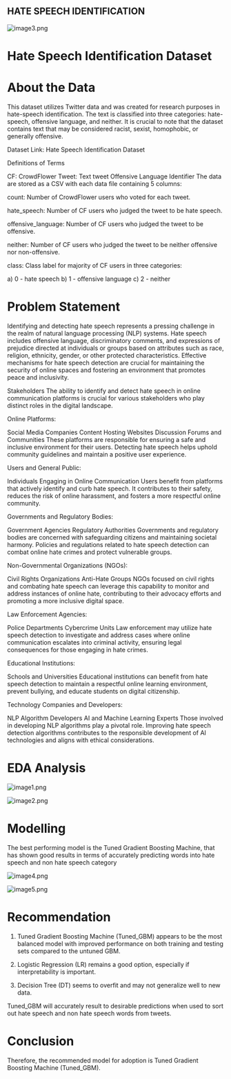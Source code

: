 ## HATE SPEECH IDENTIFICATION

![image3.png](https://github.com/ezraflavine/Phase3_project/blob/main/image3.png)




# Hate Speech Identification Dataset

# About the Data
This dataset utilizes Twitter data and was created for research purposes in hate-speech identification. The text is classified into three categories: hate-speech, offensive language, and neither. It is crucial to note that the dataset contains text that may be considered racist, sexist, homophobic, or generally offensive.

Dataset Link: Hate Speech Identification Dataset

Definitions of Terms

CF: CrowdFlower
Tweet: Text tweet
Offensive Language Identifier
The data are stored as a CSV with each data file containing 5 columns:

count: Number of CrowdFlower users who voted for each tweet.

hate_speech: Number of CF users who judged the tweet to be hate speech.

offensive_language: Number of CF users who judged the tweet to be offensive.

neither: Number of CF users who judged the tweet to be neither offensive nor non-offensive.

class: Class label for majority of CF users in three categories:

a) 0 - hate speech
b) 1 - offensive language
c) 2 - neither

# Problem Statement
Identifying and detecting hate speech represents a pressing challenge in the realm of natural language processing (NLP) systems. Hate speech includes offensive language, discriminatory comments, and expressions of prejudice directed at individuals or groups based on attributes such as race, religion, ethnicity, gender, or other protected characteristics. Effective mechanisms for hate speech detection are crucial for maintaining the security of online spaces and fostering an environment that promotes peace and inclusivity.

Stakeholders
The ability to identify and detect hate speech in online communication platforms is crucial for various stakeholders who play distinct roles in the digital landscape.

Online Platforms:

Social Media Companies
Content Hosting Websites
Discussion Forums and Communities
These platforms are responsible for ensuring a safe and inclusive environment for their users. Detecting hate speech helps uphold community guidelines and maintain a positive user experience.

Users and General Public:

Individuals Engaging in Online Communication
Users benefit from platforms that actively identify and curb hate speech. It contributes to their safety, reduces the risk of online harassment, and fosters a more respectful online community.

Governments and Regulatory Bodies:

Government Agencies
Regulatory Authorities
Governments and regulatory bodies are concerned with safeguarding citizens and maintaining societal harmony. Policies and regulations related to hate speech detection can combat online hate crimes and protect vulnerable groups.

Non-Governmental Organizations (NGOs):

Civil Rights Organizations
Anti-Hate Groups
NGOs focused on civil rights and combating hate speech can leverage this capability to monitor and address instances of online hate, contributing to their advocacy efforts and promoting a more inclusive digital space.

Law Enforcement Agencies:

Police Departments
Cybercrime Units
Law enforcement may utilize hate speech detection to investigate and address cases where online communication escalates into criminal activity, ensuring legal consequences for those engaging in hate crimes.

Educational Institutions:

Schools and Universities
Educational institutions can benefit from hate speech detection to maintain a respectful online learning environment, prevent bullying, and educate students on digital citizenship.

Technology Companies and Developers:

NLP Algorithm Developers
AI and Machine Learning Experts
Those involved in developing NLP algorithms play a pivotal role. Improving hate speech detection algorithms contributes to the responsible development of AI technologies and aligns with ethical considerations.

# EDA Analysis

![image1.png](https://github.com/ezraflavine/Phase4Grp5NLP_Project/blob/main/image1.png)


![image2.png](https://github.com/ezraflavine/Phase4Grp5NLP_Project/blob/main/image2.png)

# Modelling
The best performing model is the Tuned Gradient Boosting Machine, that has shown good results in terms of accurately predicting words into hate speech and non hate speech category

![image4.png](https://github.com/ezraflavine/Phase4Grp5NLP_Project/blob/main/image4.png)

![image5.png](https://github.com/ezraflavine/Phase4Grp5NLP_Project/blob/main/image5.png)

# Recommendation

1. Tuned Gradient Boosting Machine (Tuned_GBM) appears to be the most balanced model with improved performance on both training and testing sets compared to the untuned GBM.

2. Logistic Regression (LR) remains a good option, especially if interpretability is important.

3. Decision Tree (DT) seems to overfit and may not generalize well to new data.

Tuned_GBM will accurately result to desirable predictions when used to sort out hate speech and non hate speech words from tweets.

# Conclusion

Therefore, the recommended model for adoption is Tuned Gradient Boosting Machine (Tuned_GBM).




